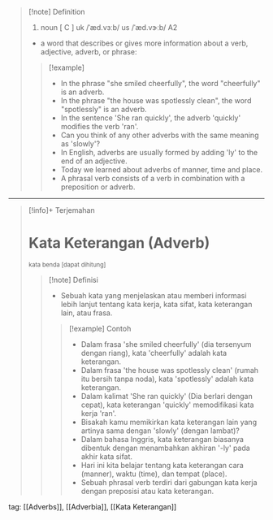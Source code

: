 >[!note] Definition
>1. noun [ C ]
uk  /ˈæd.vɜːb/ us  /ˈæd.vɝːb/
A2
>- a word that describes or gives more information about a verb, adjective, adverb, or phrase:
> > [!example] 
> > - In the phrase "she smiled cheerfully", the word "cheerfully" is an adverb.
> > - In the phrase "the house was spotlessly clean", the word "spotlessly" is an adverb.
> > - In the sentence 'She ran quickly', the adverb 'quickly' modifies the verb 'ran'.
> > - Can you think of any other adverbs with the same meaning as 'slowly'?
> > - In English, adverbs are usually formed by adding 'ly' to the end of an adjective.
> > - Today we learned about adverbs of manner, time and place.
> > - A phrasal verb consists of a verb in combination with a preposition or adverb.

---

>[!info]+ Terjemahan
> # Kata Keterangan (Adverb)
><small>kata benda [dapat dihitung]</small>
> > [!note] Definisi
> > - Sebuah kata yang menjelaskan atau memberi informasi lebih lanjut tentang kata kerja, kata sifat, kata keterangan lain, atau frasa.
> > > [!example] Contoh
> > > - Dalam frasa 'she smiled cheerfully' (dia tersenyum dengan riang), kata 'cheerfully' adalah kata keterangan.
> > > - Dalam frasa 'the house was spotlessly clean' (rumah itu bersih tanpa noda), kata 'spotlessly' adalah kata keterangan.
> > > - Dalam kalimat 'She ran quickly' (Dia berlari dengan cepat), kata keterangan 'quickly' memodifikasi kata kerja 'ran'.
> > > - Bisakah kamu memikirkan kata keterangan lain yang artinya sama dengan 'slowly' (dengan lambat)?
> > > - Dalam bahasa Inggris, kata keterangan biasanya dibentuk dengan menambahkan akhiran '-ly' pada akhir kata sifat.
> > > - Hari ini kita belajar tentang kata keterangan cara (manner), waktu (time), dan tempat (place).
> > > - Sebuah phrasal verb terdiri dari gabungan kata kerja dengan preposisi atau kata keterangan.

tag: [[Adverbs]], [[Adverbia]], [[Kata Keterangan]]